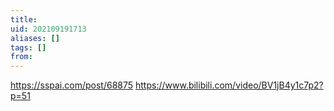 ```yaml
---
title: 
uid: 202109191713
aliases: []
tags: []
from: 
---
```

https://sspai.com/post/68875
https://www.bilibili.com/video/BV1jB4y1c7p2?p=51